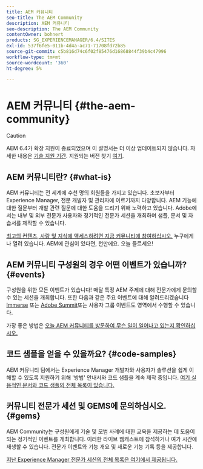 ```yaml
---
title: AEM 커뮤니티
seo-title: The AEM Community
description: AEM 커뮤니티
seo-description: The AEM Community
contentOwner: bohnert
products: SG_EXPERIENCEMANAGER/6.4/SITES
exl-id: 537f6fe5-011b-4d4a-ac71-71708fd72b85
source-git-commit: c5b816d74c6f02f85476d16868844f39b4c47996
workflow-type: tm+mt
source-wordcount: '360'
ht-degree: 5%

---
```


# AEM 커뮤니티 {#the-aem-community}

>[!CAUTION]
>
>AEM 6.4가 확장 지원이 종료되었으며 이 설명서는 더 이상 업데이트되지 않습니다. 자세한 내용은 [기술 지원 기간](https://helpx.adobe.com/kr/support/programs/eol-matrix.html). 지원되는 버전 찾기 [여기](https://experienceleague.adobe.com/docs/).

## AEM 커뮤니티란? {#what-is}

AEM 커뮤니티는 전 세계에 수천 명의 회원들을 가지고 있습니다. 초보자부터 Experience Manager, 전문 개발자 및 관리자에 이르기까지 다양합니다.  AEM 기능에 대한 질문부터 개발 관련 질문에 대한 도움을 드리기 위해 노력하고 있습니다. Adobe에서는 내부 및 외부 전문가 사용자와 정기적인 전문가 세션을 개최하며 샘플, 문서 및 자습서를 제작할 수 있습니다.

[최고의 컨텐츠, 사람 및 지식에 액세스하려면 지금 커뮤니티에 참여하십시오.](https://forums.adobe.com/community/experience-cloud/marketing-cloud/experience-manager) 누구에게나 열려 있습니다. AEM에 관심이 있다면, 천만에요. 오늘 들르세요!

## AEM 커뮤니티 구성원의 경우 어떤 이벤트가 있습니까? {#events}

구성원을 위한 모든 이벤트가 있습니다! 매달 특정 AEM 주제에 대해 전문가에게 문의할 수 있는 세션을 개최합니다. 또한 다음과 같은 주요 이벤트에 대해 알려드리겠습니다 [Immerse](http://help-forums.adobe.com/content/adobeforums/en/experience-manager-forum/adobe-experience-manager.topic.html/forum__fb7p-the_immerseagendai.html) 또는 [Adobe Summit](http://summit.adobe.com/na/?promoid=6JMR7JQY&amp;mv=other)또는 사용자 그룹 이벤트도 영역에서 수행할 수 있습니다.

가장 좋은 방법은 [오늘 AEM 커뮤니티를 방문하여 무슨 일이 일어나고 있는지 확인하십시오.](http://help-forums.adobe.com/content/adobeforums/en/experience-manager-forum/adobe-experience-manager.html)

## 코드 샘플을 얻을 수 있을까요? {#code-samples}

AEM 커뮤니티 팀에서는 Experience Manager 개발자와 사용자가 솔루션을 쉽게 이해할 수 있도록 지원하기 위해 &#39;방법&#39; 안내서와 코드 샘플을 계속 제작 중입니다. [여기 실용적인 문서와 코드 샘플의 전체 목록이 있습니다.](https://helpx.adobe.com/experience-manager/topics/how-to.html)

## 커뮤니티 전문가 세션 및 GEMS에 문의하십시오. {#gems}

AEM Community는 구성원에게 기술 및 모범 사례에 대한 교육을 제공하는 데 도움이 되는 정기적인 이벤트를 개최합니다. 이러한 라이브 웹캐스트에 참석하거나 여가 시간에 재생할 수 있습니다. 전문가 이벤트와 기능 개요 및 새로운 기능 기록 등을 제공합니다.

[지난 Experience Manager 전문가 세션의 전체 목록은 여기에서 제공됩니다.](https://helpx.adobe.com/experience-manager/kt/eseminars/ask-the-expert/atace-index.html)
